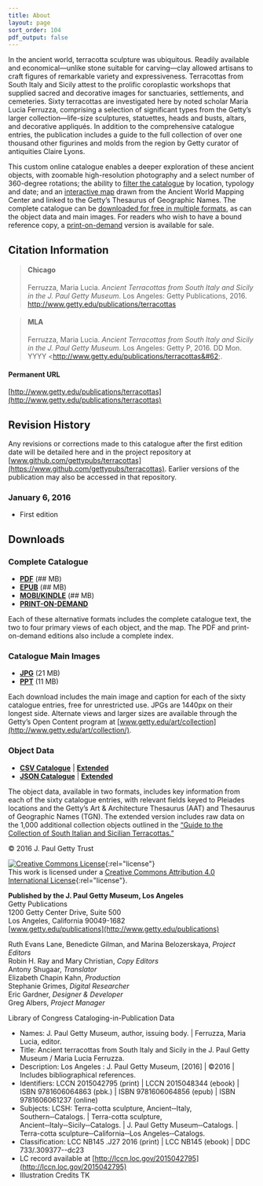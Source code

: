 ```yaml
---
title: About
layout: page
sort_order: 104
pdf_output: false
---
```


In the ancient world, terracotta sculpture was ubiquitous. Readily available and economical&#8212;unlike stone suitable for carving&#8212;clay allowed artisans to craft figures of remarkable variety and expressiveness. Terracottas from South Italy and Sicily attest to the prolific coroplastic workshops that supplied sacred and decorative images for sanctuaries, settlements, and cemeteries. Sixty terracottas are investigated here by noted scholar Maria Lucia Ferruzza, comprising a selection of significant types from the Getty’s larger collection&#8212;life-size sculptures, statuettes, heads and busts, altars, and decorative appliqués. In addition to the comprehensive catalogue entries, the publication includes a guide to the full collection of over one thousand other figurines and molds from the region by Getty curator of antiquities Claire Lyons.

This custom online catalogue enables a deeper exploration of these ancient objects, with zoomable high-resolution photography and a select number of 360-degree rotations; the ability to [filter the catalogue](catalogue/) by location, typology and date; and an [interactive map](map/) drawn from the Ancient World Mapping Center and linked to the Getty’s Thesaurus of Geographic Names. The complete catalogue can be [downloaded for free in multiple formats](#downloads), as can the object data and main images. For readers who wish to have a bound reference copy, a [print-on-demand](http://shop.getty.edu/products/ancient-terracottas-from-south-italy-and-sicily-in-the-j-paul-getty-museum-978-1606061237) version is available for sale.

## Citation Information

> #### Chicago
> Ferruzza, Maria Lucia. *Ancient Terracottas from South Italy and Sicily in the J. Paul Getty Museum*. Los Angeles: Getty Publications, 2016. http://www.getty.edu/publications/terracottas

> #### MLA
> Ferruzza, Maria Lucia. *Ancient Terracottas from South Italy and Sicily
  in the J. Paul Getty Museum*. Los Angeles: Getty P, 2016. <span class="cite-current-date">DD Mon. YYYY</span> &#60;http://www.getty.edu/publications/terracottas&#62;.

#### Permanent URL
[http://www.getty.edu/publications/terracottas](http://www.getty.edu/publications/terracottas)

## Revision History

Any revisions or corrections made to this catalogue after the first edition date
will be detailed here and in the project repository at
[www.github.com/gettypubs/terracottas](https://www.github.com/gettypubs/terracottas). Earlier versions of the publication may also be accessed in that repository.

### January 6, 2016

- First edition

## Downloads

### Complete Catalogue

- [**PDF**](assets/downloads/AncientTerracottas_Ferruzza.pdf) (## MB)
- [**EPUB**](assets/downloads/AncientTerracottas_Ferruzza.epub) (## MB)
- [**MOBI/KINDLE**](assets/downloads/AncientTerracottas_Ferruzza.mobi) (## MB)
- [**PRINT-ON-DEMAND**](http://shop.getty.edu/products/ancient-terracottas-from-south-italy-and-sicily-in-the-j-paul-getty-museum-978-1606061237)

Each of these alternative formats includes the complete catalogue text, the two to four primary views of each object, and the map. The PDF and print-on-demand editions also include a complete index.

### Catalogue Main Images

- [**JPG**](assets/downloads/AncientTerracottas_Ferruzza_Images.zip) (21 MB)
- [**PPT**](assets/downloads/AncientTerracottas_Ferruzza_Images.ppt) (11 MB)

Each download includes the main image and caption for each of the sixty catalogue entries, free for unrestricted use. JPGs are 1440px on their longest side. Alternate views and larger sizes are available through the Getty’s Open Content program at [www.getty.edu/art/collection](http://www.getty.edu/art/collection/).

### Object Data

- [**CSV Catalogue**](assets/downloads/AncientTerracottas_Ferruzza_Data.csv) \| [**Extended**](assets/downloads/AncientTerracottas_Ferruzza_Data_Extended.csv)
- [**JSON Catalogue**](assets/downloads/AncientTerracottas_Ferruzza_Data.json) \| [**Extended**](assets/downloads/AncientTerracottas_Ferruzza_Data_Extended.json)

The object data, available in two formats, includes key information from each of the sixty catalogue entries, with relevant fields keyed to Pleiades locations and the Getty’s Art & Architecture Thesaurus (AAT) and Thesaurus of Geographic Names (TGN). The extended version includes raw data on the 1,000 additional collection objects outlined in the [“Guide to the Collection of South Italian and Sicilian Terracottas.”](../guide/)

<div class="copyright">
© 2016 J. Paul Getty Trust

[![Creative Commons License](cc-by.png)](http://creativecommons.org/licenses/by/4.0/){:rel="license"}
<br />
This work is licensed under a [Creative Commons Attribution 4.0 International License](http://creativecommons.org/licenses/by/4.0/){:rel="license"}.

**Published by the J. Paul Getty Museum, Los Angeles**  
Getty Publications  
1200 Getty Center Drive, Suite 500  
Los Angeles, California 90049-1682  
[www.getty.edu/publications](http://www.getty.edu/publications)

Ruth Evans Lane, Benedicte Gilman, and Marina Belozerskaya, *Project Editors* <br />
Robin H. Ray and Mary Christian, *Copy Editors* <br />
Antony Shugaar, *Translator*  <br />
Elizabeth Chapin Kahn, *Production* <br />
Stephanie Grimes, *Digital Researcher* <br />
Eric Gardner, *Designer &#38; Developer* <br />
Greg Albers, *Project Manager*

<div class="loc-cip">

Library of Congress Cataloging-in-Publication Data

- Names: J. Paul Getty Museum, author, issuing body. \| Ferruzza, Maria Lucia, editor.
- Title: Ancient terracottas from South Italy and Sicily in the J. Paul Getty Museum / Maria Lucia Ferruzza.
- Description: Los Angeles : J. Paul Getty Museum, [2016] \| ©2016 \| Includes bibliographical references.
- Identifiers: LCCN 2015042795 (print) \| LCCN 2015048344 (ebook) \| ISBN 9781606064863 (pbk.) \| ISBN 9781606064856 (epub) \| ISBN 9781606061237 (online)
- Subjects: LCSH: Terra-cotta sculpture, Ancient&#8209;&#8209;Italy, Southern&#8209;&#8209;Catalogs. \| Terra-cotta sculpture, Ancient&#8209;&#8209;Italy&#8209;&#8209;Sicily&#8209;&#8209;Catalogs. \| J. Paul Getty Museum&#8209;&#8209;Catalogs. \| Terra-cotta sculpture&#8209;&#8209;California&#8209;&#8209;Los Angeles&#8209;&#8209;Catalogs.
- Classification: LCC NB145 .J27 2016 (print) \| LCC NB145 (ebook) \| DDC 733/.309377--dc23
- LC record available at [http://lccn.loc.gov/2015042795](http://lccn.loc.gov/2015042795)
- Illustration Credits TK

</div>
</div>
